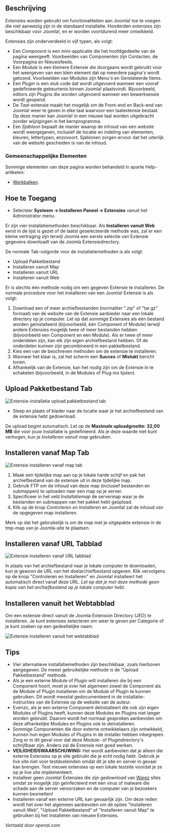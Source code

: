 <!-- Filename: Help4.x:Extensions:_Install  / Display title: Extensies: Installeren -->

## Beschrijving

Extensies worden gebruikt om functionaliteiten aan Joomla! toe te voegen die niet aanwezig zijn in de standaard installatie. Honderden extensies zijn beschikbaar voor Joomla!, en er worden voortdurend meer ontwikkeld.

Extensies zijn onderverdeeld in vijf typen, als volgt:

- Een *Component* is een mini-applicatie die het hoofdgedeelte van de pagina weergeeft. Voorbeelden van Componenten zijn Contacten, de Voorpagina en Nieuwsfeeds.
- Een *Module* is een kleinere Extensie die doorgaans wordt gebruikt voor het weergeven van een klein element dat op meerdere pagina's wordt getoond. Voorbeelden van Modules zijn Menu's en Gerelateerde Items.
- Een *Plugin* is een stuk code dat wordt uitgevoerd wanneer een vooraf gedefinieerde gebeurtenis binnen Joomla! plaatsvindt. Bijvoorbeeld, editors zijn Plugins die worden uitgevoerd wanneer een bewerksessie wordt geopend.
- De *Taal*-extensie maakt het mogelijk om de Front-end en Back-end van Joomla! weer te geven in elke taal waarvoor een taalextensie bestaat. Op deze manier kan Joomla! in een nieuwe taal worden uitgebracht zonder wijzigingen in het kernprogramma.
- Een *Sjabloon* bepaalt de manier waarop de inhoud van een website wordt weergegeven, inclusief de locatie en indeling van elementen, kleuren, lettertypen, enzovoort. Sjablonen zorgen ervoor dat het uiterlijk van de website gescheiden is van de inhoud.

### Gemeenschappelijke Elementen

Sommige elementen van deze pagina worden behandeld in aparte Help-artikelen:

* [Werkbalken](jdocmanual?article=help/common-elements/toolbars).

## Hoe te Toegang

- Selecteer **Systeem → Installeren Paneel → Extensies** vanuit het
  Administrator menu.

Er zijn vier installatiemethoden beschikbaar. Als **Installeren vanuit Web** eerst in de lijst is gezet of de laatst geselecteerde methode was, zal er een kleine vertraging zijn terwijl Joomla een eerste selectie van Extensie gegevens downloadt van de Joomla Extensiedirectory.

De normale Tab-volgorde voor de installatiemethoden is als volgt:

* Upload Pakketbestand
* Installeren vanuit Map
* Installeren vanuit URL
* Installeren vanuit Web

Er is slechts één methode nodig om een gegeven Extensie te installeren. De normale procedure voor het installeren van een Joomla! Extensie is als volgt:

1.  Download een of meer archiefbestanden (normaliter ".zip" of "tar.gz" 
    formaat) van de website van de Extensie aanbieder naar een lokale directory
    op je computer. Let op dat sommige Extensies als één bestand worden geïnstalleerd 
    (bijvoorbeeld, één Component of Module) terwijl andere Extensies mogelijk 
    twee of meer bestanden hebben (bijvoorbeeld een Component en een Module). 
    Als er twee of meer onderdelen zijn, kan elk zijn eigen archiefbestand 
    hebben. Of de onderdelen kunnen zijn gecombineerd in een pakketbestand.
2.  Kies een van de beschreven methoden om de extensie te installeren.
3.  Wanneer het klaar is, zal het scherm een **Succes** of **Mislukt** 
    bericht tonen.
4.  Afhankelijk van de Extensie, kan het nodig zijn om de Extensie in te 
    schakelen (bijvoorbeeld, in de Modules of Plug-ins lijsten).

## Upload Pakketbestand Tab

![Extensie-installatie upload pakketbestand tab](../../../nl/images/extensions/install-upload-package-file.png)

- Sleep en plaats of blader naar de locatie waar je het archiefbestand
  van de extensie hebt gedownload.

De upload begint automatisch. Let op de **Maximale uploadgrootte: 32,00 MB**
die voor jouw installatie is gedefinieerd. Als je deze waarde niet kunt verhogen, kun je *Installeren vanuit map* gebruiken.

## Installeren vanaf Map Tab

![Extensie installeren vanaf map tab](../../../nl/images/extensions/install-from-folder.png)

1.  Maak een tijdelijke map aan op je lokale harde schijf en pak het
    archiefbestand van de extensie uit in deze tijdelijke map.
2.  Gebruik FTP om de inhoud van deze map (inclusief bestanden
    en submappen) te uploaden naar een map op je server.
3.  Specificeer in het veld *Installatiemap* de servermap waar
    je de bestanden en submappen van het pakket hebt geüpload.
4.  Klik op de knop *Controleren en Installeren* en Joomla! zal de
    inhoud van de opgegeven map installeren.

Merk op dat het gebruikelijk is om de map met je uitgepakte extensie in de tmp-map van je Joomla-site te plaatsen.

## Installeren vanaf URL Tabblad

![Extensie installeren vanaf URL tabblad](../../../nl/images/extensions/install-from-url.png)

In plaats van het archiefbestand naar je lokale computer te downloaden, kun je gewoon de URL van het doelarchiefbestand opgeven. Klik vervolgens op de knop "Controleren en Installeren" en Joomla! installeert het automatisch direct vanaf deze URL. *Let op dat je met deze methode geen kopie van het archiefbestand op je lokale computer hebt.*

## Installeren vanuit het Webtabblad

Om een extensie direct vanuit de Joomla Extension Directory (JED) te installeren. Je kunt extensies selecteren om weer te geven per Categorie of je kunt zoeken op een gedeeltelijke naam.

![Extensie installeren vanuit het webtabblad](../../../nl/images/extensions/install-from-web.png)

## Tips

- Vier alternatieve installatiemethoden zijn beschikbaar, zoals hierboven aangegeven. De meest gebruikelijke methode is de "Upload Pakketbestand" methode.
- Als je een externe Module of Plugin wilt installeren die bij een Component hoort, moet je over het algemeen zowel de Component als de Module of Plugin installeren om de Module of Plugin te kunnen gebruiken. Dit wordt meestal gedocumenteerd in de installatie-instructies van de Extensie op de website van de auteur.
- Evenzo, als je een externe Component deïnstalleert die ook zijn eigen Modules of Plugins heeft, kunnen deze Modules en Plugins niet langer worden gebruikt. Daarom wordt het normaal gesproken aanbevolen om deze afhankelijke Modules en Plugins ook te deïnstalleren.
- Sommige Componenten die door externe ontwikkelaars zijn ontwikkeld, kunnen hun eigen Modules of Plugins in de installer hebben inbegrepen. Zorg er in dit geval voor dat deze Module- of Plugindirectory's schrijfbaar zijn. Anders zal de Extensie niet goed werken.
- **VEILIGHEIDSWAARSCHUWING:** Het wordt aanbevolen dat je alleen die externe Extensies op je site gebruikt die je echt nodig hebt. Gebruik je live site niet voor testdoeleinden omdat dit je site en server in gevaar kan brengen. Test nieuwe extensies op een lokale testsite voordat je ze op je live site implementeert.
- Installeer geen Joomla! Extensies die zijn gedownload van [Warez](https://en.wikipedia.org/wiki/Warez) sites omdat ze mogelijk zijn geïnfecteerd met een virus of malware die schade aan de server veroorzaken en de computer van je bezoekers kunnen besmetten!
- Installeren vanaf een externe URL kan gevaarlijk zijn. Om deze reden wordt het over het algemeen aanbevolen om de opties "Installeren vanuit Web", "Upload Pakketbestand" of "Installeren vanuit Map" te gebruiken bij het installeren van nieuwe Extensies.

*Vertaald door openai.com*

